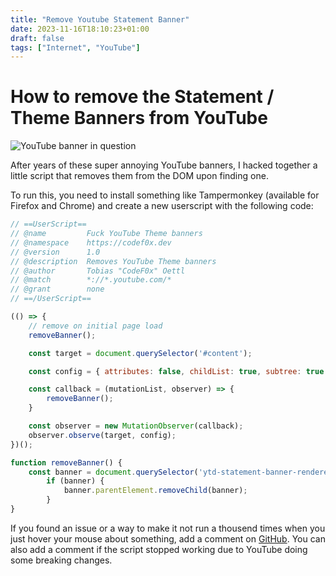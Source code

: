 ```yaml
---
title: "Remove Youtube Statement Banner"
date: 2023-11-16T18:10:23+01:00
draft: false
tags: ["Internet", "YouTube"]
---
```


How to remove the Statement / Theme Banners from YouTube
===

![YouTube banner in question](/img/youtube-banner.jpg)

After years of these super annoying YouTube banners, I hacked together a little script that removes them from the DOM upon finding one.

To run this, you need to install something like Tampermonkey (available for Firefox and Chrome) and create a new userscript with the following code:

```js
// ==UserScript==
// @name         Fuck YouTube Theme banners
// @namespace    https://codef0x.dev
// @version      1.0
// @description  Removes YouTube Theme banners
// @author       Tobias "CodeF0x" Oettl
// @match        *://*.youtube.com/*
// @grant        none
// ==/UserScript==

(() => {
    // remove on initial page load
    removeBanner();

    const target = document.querySelector('#content');

    const config = { attributes: false, childList: true, subtree: true };

    const callback = (mutationList, observer) => {
        removeBanner();
    }

    const observer = new MutationObserver(callback);
    observer.observe(target, config);
})();

function removeBanner() {
    const banner = document.querySelector('ytd-statement-banner-renderer');
        if (banner) {
            banner.parentElement.removeChild(banner);
        }
}
```

If you found an issue or a way to make it not run a thousend times when you just hover your mouse about something, add a comment on [GitHub](https://gist.github.com/CodeF0x/4ae5d6bb10fc31c2beebcfd964a8815e).
You can also add a comment if the script stopped working due to YouTube doing some breaking changes.